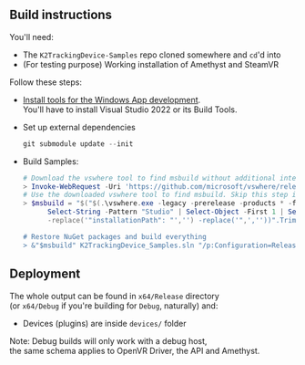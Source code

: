 ## **Build instructions**
You'll need:
 - The `K2TrackingDevice-Samples` repo cloned somewhere and `cd`'d into
 - (For testing purpose) Working installation of Amethyst and SteamVR

Follow these steps:

- [Install tools for the Windows App development](https://docs.microsoft.com/en-us/windows/apps/windows-app-sdk/set-up-your-development-environment?tabs=vs-2022-17-1-a%2Cvs-2022-17-1-b).<br>
  You'll have to install Visual Studio 2022 or its Build Tools.

- Set up external dependencies
  ```powershell
  git submodule update --init
  ```

- Build Samples:<br>
  ```powershell
  # Download the vswhere tool to find msbuild without additional interactions
  > Invoke-WebRequest -Uri 'https://github.com/microsoft/vswhere/releases/latest/download/vswhere.exe' -OutFile './vswhere.exe'
  # Use the downloaded vswhere tool to find msbuild. Skip this step if you use the Dev Powershell
  > $msbuild = "$("$(.\vswhere.exe -legacy -prerelease -products * -format json | Select-String -Pattern "2022" | `
        Select-String -Pattern "Studio" | Select-Object -First 1 | Select-String -Pattern "installationPath")" `
        -replace('"installationPath": "','') -replace('",',''))".Trim() + "\\MSBuild\\Current\\Bin\\MSBuild.exe"

  # Restore NuGet packages and build everything
  > &"$msbuild" K2TrackingDevice_Samples.sln "/p:Configuration=Release;Platform=x64"
  ```

## **Deployment**
The whole output can be found in `x64/Release` directory<br>
(or `x64/Debug` if you're building for `Debug`, naturally) and:
 - Devices (plugins) are inside `devices/` folder

Note: Debug builds will only work with a debug host,<br>
the same schema applies to OpenVR Driver, the API and Amethyst.